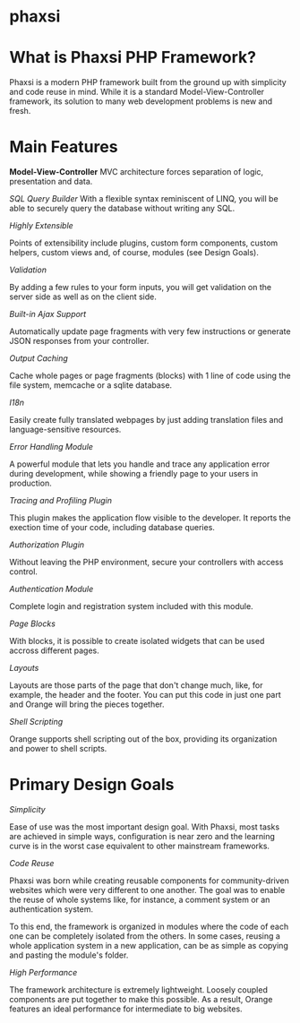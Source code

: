 phaxsi
======

What is Phaxsi PHP Framework?
=============================

Phaxsi is a modern PHP framework built from the ground up with simplicity and code reuse in mind. While it is a standard Model-View-Controller framework, its solution to many web development problems is new and fresh. 

Main Features
=============
  
**Model-View-Controller**
MVC architecture forces separation of logic, presentation and data. 

*SQL Query Builder*
With a flexible syntax reminiscent of LINQ, you will be able to securely query the database without writing any SQL.

*Highly Extensible*

Points of extensibility include plugins, custom form components, custom helpers, custom views and, of course, modules (see Design Goals).

*Validation*

By adding a few rules to your form inputs, you will get validation on the server side as well as on the client side. 

*Built-in Ajax Support*

Automatically update page fragments with very few instructions or generate JSON responses from your controller. 

*Output Caching*

Cache whole pages or page fragments (blocks) with 1 line of code using the file system, memcache or a sqlite database.

*I18n*

Easily create fully translated webpages by just adding translation files and language-sensitive resources.

*Error Handling Module*

A powerful module that lets you handle and trace any application error during development, while showing a friendly page to your users in production.

*Tracing and Profiling Plugin*

This plugin makes the application flow visible to the developer. It reports the exection time of your code, including database queries.  

*Authorization Plugin*

Without leaving the PHP environment, secure your controllers with access control. 

*Authentication Module*

Complete login and registration system included with this module.

*Page Blocks*

With blocks, it is possible to create isolated widgets that can be used accross different pages.

*Layouts*

Layouts are those parts of the page that don't change much, like, for example, the header and the footer. You can put this code in just one part and Orange will bring the pieces together.

*Shell Scripting*

Orange supports shell scripting out of the box, providing its organization and power to shell scripts.

Primary Design Goals
====================

*Simplicity*

Ease of use was the most important design goal. With Phaxsi, most tasks are achieved in simple ways, configuration is near zero and the learning curve is in the worst case equivalent to other mainstream frameworks. 

*Code Reuse*

Phaxsi was born while creating reusable components for community-driven websites which were very different to one another. The goal was to enable the reuse of whole systems like, for instance, a comment system or an authentication system. 

To this end, the framework is organized in modules where the code of each one can be completely isolated from the others. In some cases, reusing a whole application system in a new application, can be as simple as copying and pasting the module's folder.

*High Performance*

The framework architecture is extremely lightweight. Loosely coupled components are put together to make this possible. As a result, Orange features an ideal performance for intermediate to big websites.

